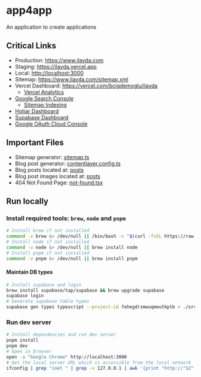 # app4app

An application to create applications

## Critical Links

- Production: <https://www.ilayda.com>
- Staging: <https://ilayda.vercel.app>
- Local: <http://localhost:3000>
- Sitemap: <https://www.ilayda.com/sitemap.xml>
- Vercel Dashboard: <https://vercel.com/bcigdemoglu/ilayda>
  - [Vercel Analytics](https://vercel.com/bcigdemoglu/ilayda/analytics)
- [Google Search Console](https://search.google.com/u/2/search-console/performance/search-analytics?resource_id=sc-domain%3Ailayda.com)
  - [Sitemap Indexing](https://search.google.com/u/2/search-console/index?resource_id=sc-domain:ilayda.com&pages=SITEMAP&sitemap=https:%2F%2Fwww.ilayda.com%2Fsitemap.xml)
- [Hotjar Dashboard](https://insights.hotjar.com/sites/3813067/dashboard/95jiZm9LTQBKY5RJ5g5h3D-Site-overview)
- [Supabase Dashboard](<[https://supabase.com/dashboard/projects](https://supabase.com/dashboard/project/fehegdrzmwuqmeutkptb)>)
- [Google OAuth Cloud Console](https://console.cloud.google.com/apis/credentials?authuser=2&project=app4app-413214)

## Important Files

- Sitemap generator: [sitemap.ts](src/app/sitemap.ts)
- Blog post generator: [contentlayer.config.ts](contentlayer.config.ts)
- Blog posts located at: [posts](posts)
- Blog post images located at: [posts](posts)
- 404 Not Found Page: [not-found.tsx](src/app/not-found.tsx)

## Run locally

### Install required tools: `brew`, `node` and `pnpm`

```bash
# Install brew if not installed
command -v brew &> /dev/null || /bin/bash -c "$(curl -fsSL https://raw.githubusercontent.com/Homebrew/install/HEAD/install.sh)"
# Install node if not installed
command -v node &> /dev/null || brew install node
# Install pnpm if not installed
command -v pnpm &> /dev/null || brew install pnpm
```

#### Maintain DB types

```bash
# Install supabase and login
brew install supabase/tap/supabase && brew upgrade supabase
supabase login
# Generate supabase table types
supabase gen types typescript --project-id fehegdrzmwuqmeutkptb > ./src/app/lib/database.types.ts
```

### Run dev server

```bash
# Install dependencies and run dev server
pnpm install
pnpm dev
# Open in browser
open -a "Google Chrome" http://localhost:3000
# Get the local server URL which is accessible from the local network
ifconfig | grep "inet " | grep -v 127.0.0.1 | awk '{print "http://"$2":3000"}'
```
